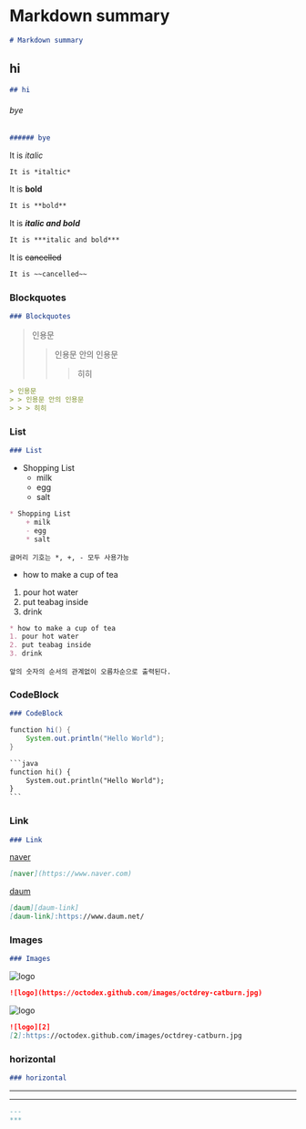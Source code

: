 # Markdown summary

```markdown
# Markdown summary
```



## hi

```markdown
## hi
```



###### bye

```markdown
###### bye
```





It is *italic*

```markdown
It is *italtic*
```



It is **bold**

```markdown
It is **bold**
```



It is ***italic and bold***

```markdown
It is ***italic and bold***
```



It is ~~cancelled~~

```markdown
It is ~~cancelled~~
```



### Blockquotes

```markdown
### Blockquotes
```



> 인용문
>
> > 인용문 안의 인용문
> >
> > > 히히

```markdown
> 인용문
> > 인용문 안의 인용문
> > > 히히
```



### List

```markdown
### List
```



* Shopping List
  * milk
  * egg
  * salt

```markdown
* Shopping List
	+ milk
    - egg
    * salt
```

```
글머리 기호는 *, +, - 모두 사용가능
```



* how to make a cup of tea

1. pour hot water
2. put teabag inside
3. drink

```markdown
* how to make a cup of tea
1. pour hot water
2. put teabag inside
3. drink
```

```
앞의 숫자의 순서의 관계없이 오름차순으로 출력된다.
```





### CodeBlock

```markdown
### CodeBlock
```



```java
function hi() {
    System.out.println("Hello World");
}
```

```markdown
​```java
function hi() {
	System.out.println("Hello World");
}
​```
```



### Link

```markdown
### Link
```



[naver](https://www.naver.com)

```markdown
[naver](https://www.naver.com)
```



[daum][daum-link]

[daum-link]:https://www.daum.net/

```markdown
[daum][daum-link]
[daum-link]:https://www.daum.net/
```





### Images

```markdown
### Images
```





![logo](https://octodex.github.com/images/octdrey-catburn.jpg)

```markdown
![logo](https://octodex.github.com/images/octdrey-catburn.jpg)
```



![logo][2]

[2]:https://octodex.github.com/images/octdrey-catburn.jpg

```markdown
![logo][2]
[2]:https://octodex.github.com/images/octdrey-catburn.jpg 
```



### horizontal

```markdown
### horizontal
```



---

***

```markdown
---
***
```